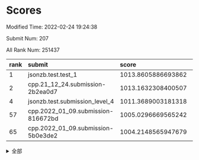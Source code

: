# Scores

Modified Time: 2022-02-24 19:24:38

Submit Num: 207

All Rank Num: 251437

| rank |               submit               |       score        |       sigma        | pk_num |
| :--- | :--------------------------------- | :----------------- | :----------------- | :----- |
| 1    | jsonzb.test.test_1                 | 1013.8605886693862 | 0.8198675826120503 | 4856   |
| 2    | cpp.21_12_24.submission-2b2ea0d7   | 1013.1632308400507 | 0.8347368343980165 | 4859   |
| 4    | jsonzb.test.submission_level_4     | 1011.3689003181318 | 0.7825801293791881 | 4863   |
| 57   | cpp.2022_01_09.submission-816672bd | 1005.0296669565242 | 0.7205213001842916 | 4859   |
| 65   | cpp.2022_01_09.submission-5b0e3de2 | 1004.2148565947679 | 0.7055421499763822 | 4858   |


<details>
<summary>全部</summary>

| rank |                 submit                 |       score        |       sigma        | pk_num |
| :--- | :------------------------------------- | :----------------- | :----------------- | :----- |
| 1    | jsonzb.test.test_1                     | 1013.8605886693862 | 0.8198675826120503 | 4856   |
| 2    | cpp.21_12_24.submission-2b2ea0d7       | 1013.1632308400507 | 0.8347368343980165 | 4859   |
| 3    | gobigger.level_3.submission_level_3_34 | 1011.4856418844215 | 0.7699833993925663 | 4860   |
| 4    | jsonzb.test.submission_level_4         | 1011.3689003181318 | 0.7825801293791881 | 4863   |
| 5    | gobigger.level_3.submission_level_3_7  | 1011.3263115802305 | 0.7394152748547287 | 4862   |
| 6    | gobigger.level_3.submission_level_3_45 | 1011.0574969679418 | 0.7643906195472283 | 4864   |
| 7    | gobigger.level_3.submission_level_3_48 | 1010.9942275915008 | 0.7437341365632656 | 4858   |
| 8    | gobigger.level_3.submission_level_3_27 | 1010.848252908138  | 0.7647234066237671 | 4863   |
| 9    | gobigger.level_3.submission_level_3_1  | 1010.7081193199901 | 0.7533527861312619 | 4861   |
| 10   | gobigger.level_3.submission_level_3_38 | 1010.6990467699018 | 0.769102792838248  | 4856   |
| 11   | gobigger.level_3.submission_level_3_3  | 1010.6822497903106 | 0.8079813387881231 | 4858   |
| 12   | gobigger.level_3.submission_level_3_25 | 1010.6572753977946 | 0.7498807050791518 | 4857   |
| 13   | gobigger.level_3.submission_level_3_33 | 1010.5932111540665 | 0.7499850342366624 | 4856   |
| 14   | gobigger.level_3.submission_level_3_21 | 1010.5438621639644 | 0.7847401140312138 | 4857   |
| 15   | gobigger.level_3.submission_level_3_30 | 1010.5187769394602 | 0.7550478439476823 | 4859   |
| 16   | gobigger.level_3.submission_level_3_47 | 1010.4753372775829 | 0.7490414124338652 | 4862   |
| 17   | gobigger.level_3.submission_level_3_41 | 1010.4257556472728 | 0.7920664594013495 | 4858   |
| 18   | gobigger.level_3.submission_level_3_42 | 1010.3566135143583 | 0.7812534221771213 | 4849   |
| 19   | gobigger.level_3.submission_level_3_36 | 1010.3002027699924 | 0.7535595994952035 | 4857   |
| 20   | gobigger.level_3.submission_level_3_9  | 1010.2523567364931 | 0.7392958920828102 | 4857   |
| 21   | gobigger.level_3.submission_level_3_15 | 1010.1249896572373 | 0.7588934710289659 | 4857   |
| 22   | gobigger.level_3.submission_level_3_37 | 1010.1050542307929 | 0.7775257040458247 | 4859   |
| 23   | gobigger.level_3.submission_level_3_20 | 1010.1009051146948 | 0.7331323348467943 | 4861   |
| 24   | gobigger.level_3.submission_level_3_17 | 1010.0104909334971 | 0.7465088241285812 | 4858   |
| 25   | gobigger.level_3.submission_level_3_18 | 1009.8550718549258 | 0.7436291486361921 | 4864   |
| 26   | gobigger.level_3.submission_level_3_12 | 1009.8211769810758 | 0.7617213128465975 | 4857   |
| 27   | gobigger.level_3.submission_level_3_28 | 1009.7504354350972 | 0.7659480122523689 | 4852   |
| 28   | gobigger.level_3.submission_level_3_43 | 1009.744047978956  | 0.743448240934142  | 4858   |
| 29   | gobigger.level_3.submission_level_3_46 | 1009.7227176161667 | 0.7402930872217846 | 4860   |
| 30   | gobigger.level_3.submission_level_3_16 | 1009.680615164023  | 0.7438817684607769 | 4864   |
| 31   | gobigger.level_3.submission_level_3_2  | 1009.5759053509919 | 0.762707945269571  | 4853   |
| 32   | gobigger.level_3.submission_level_3_4  | 1009.5669230965601 | 0.7737274958841932 | 4864   |
| 33   | gobigger.level_3.submission_level_3_6  | 1009.5495324541841 | 0.7675389270486523 | 4859   |
| 34   | gobigger.level_3.submission_level_3_13 | 1009.546347150901  | 0.7662130994980569 | 4861   |
| 35   | gobigger.level_3.submission_level_3_24 | 1009.5098091784033 | 0.7623176111290959 | 4860   |
| 36   | gobigger.level_3.submission_level_3_0  | 1009.506512589758  | 0.7417630329683258 | 4857   |
| 37   | gobigger.level_3.submission_level_3_14 | 1009.4975223944441 | 0.7496743385594663 | 4856   |
| 38   | gobigger.level_3.submission_level_3_40 | 1009.4720855528979 | 0.7597983610252123 | 4858   |
| 39   | gobigger.level_3.submission_level_3_11 | 1009.428468155538  | 0.7641377343398276 | 4856   |
| 40   | gobigger.level_3.submission_level_3_35 | 1009.313402054012  | 0.7642127319293474 | 4856   |
| 41   | gobigger.level_3.submission_level_3_8  | 1009.2965306328314 | 0.7380324726390689 | 4858   |
| 42   | gobigger.level_3.submission_level_3_49 | 1009.2403821712018 | 0.77117806000738   | 4861   |
| 43   | gobigger.level_3.submission_level_3_23 | 1009.2168760539063 | 0.7359315659978773 | 4854   |
| 44   | gobigger.level_3.submission_level_3_39 | 1008.9709231825613 | 0.758542250022302  | 4861   |
| 45   | gobigger.level_3.submission_level_3_32 | 1008.8836681031927 | 0.730216680383048  | 4853   |
| 46   | gobigger.level_3.submission_level_3_10 | 1008.8168998623466 | 0.7442268857663894 | 4855   |
| 47   | gobigger.level_3.submission_level_3_5  | 1008.7370531605516 | 0.7577891564886117 | 4855   |
| 48   | gobigger.level_3.submission_level_3_31 | 1008.6206924124959 | 0.7424641511978436 | 4863   |
| 49   | gobigger.level_3.submission_level_3_29 | 1008.6076342733098 | 0.7448179044366343 | 4858   |
| 50   | gobigger.level_3.submission_level_3_44 | 1008.4462456452956 | 0.7458826841474124 | 4863   |
| 51   | gobigger.level_3.submission_level_3_19 | 1008.4321899839731 | 0.7516359979243358 | 4860   |
| 52   | gobigger.level_3.submission_level_3_22 | 1008.1825255562376 | 0.7506732898202331 | 4862   |
| 53   | gobigger.level_3.submission_level_3_26 | 1008.1313787455593 | 0.7414341294108213 | 4862   |
| 54   | gobigger.level_1.submission_level_1_39 | 1005.3118743554617 | 0.7238356494567514 | 4861   |
| 55   | gobigger.level_1.submission_level_1_34 | 1005.1710854848437 | 0.7236309900762841 | 4858   |
| 56   | gobigger.level_1.submission_level_1_0  | 1005.0740160023762 | 0.7101977131475203 | 4849   |
| 57   | cpp.2022_01_09.submission-816672bd     | 1005.0296669565242 | 0.7205213001842916 | 4859   |
| 58   | gobigger.level_1.submission_level_1_29 | 1004.6959915914063 | 0.7065114655941582 | 4860   |
| 59   | gobigger.level_1.submission_level_1_31 | 1004.4510216789361 | 0.7094557213386631 | 4856   |
| 60   | gobigger.level_1.submission_level_1_48 | 1004.4507314056577 | 0.7127208331728097 | 4858   |
| 61   | gobigger.level_1.submission_level_1_45 | 1004.4390420635252 | 0.7202135941131073 | 4862   |
| 62   | gobigger.level_1.submission_level_1_32 | 1004.3514959628552 | 0.714425587682444  | 4859   |
| 63   | gobigger.level_1.submission_level_1_12 | 1004.2526923588836 | 0.7209900495127297 | 4859   |
| 64   | gobigger.level_1.submission_level_1_23 | 1004.2165968583853 | 0.7129124573698138 | 4858   |
| 65   | cpp.2022_01_09.submission-5b0e3de2     | 1004.2148565947679 | 0.7055421499763822 | 4858   |
| 66   | gobigger.level_1.submission_level_1_2  | 1004.1636091239609 | 0.7117632998607333 | 4866   |
| 67   | gobigger.level_1.submission_level_1_6  | 1004.0163530338893 | 0.7260237121801417 | 4861   |
| 68   | gobigger.level_1.submission_level_1_13 | 1003.9578209142184 | 0.7207084930043278 | 4861   |
| 69   | gobigger.level_1.submission_level_1_18 | 1003.9446442801031 | 0.7228498940527055 | 4859   |
| 70   | gobigger.level_1.submission_level_1_11 | 1003.9381350769175 | 0.7106644408270468 | 4858   |
| 71   | gobigger.level_1.submission_level_1_9  | 1003.9088220134208 | 0.716083856316707  | 4860   |
| 72   | gobigger.level_1.submission_level_1_10 | 1003.8838945404575 | 0.7137925302627446 | 4860   |
| 73   | gobigger.level_1.submission_level_1_27 | 1003.8771950306397 | 0.7276964599558801 | 4862   |
| 74   | gobigger.level_1.submission_level_1_16 | 1003.798492666058  | 0.716397061908417  | 4861   |
| 75   | gobigger.level_1.submission_level_1_24 | 1003.7712827984052 | 0.7145606980912601 | 4865   |
| 76   | gobigger.level_1.submission_level_1_47 | 1003.6958148025171 | 0.7191461568031374 | 4863   |
| 77   | gobigger.level_1.submission_level_1_42 | 1003.5436421824613 | 0.7251319399093868 | 4861   |
| 78   | gobigger.level_1.submission_level_1_3  | 1003.4328282295071 | 0.714708035775139  | 4855   |
| 79   | gobigger.level_1.submission_level_1_1  | 1003.3932981255534 | 0.7230237239424664 | 4857   |
| 80   | gobigger.level_1.submission_level_1_14 | 1003.3707188918648 | 0.705758959072889  | 4860   |
| 81   | gobigger.level_1.submission_level_1_26 | 1003.3115059696403 | 0.7149210055197468 | 4859   |
| 82   | gobigger.level_1.submission_level_1_35 | 1003.273524679357  | 0.7198541867913251 | 4861   |
| 83   | gobigger.level_1.submission_level_1_46 | 1003.2366787922268 | 0.7113943056585661 | 4861   |
| 84   | gobigger.level_1.submission_level_1_4  | 1003.1515042755833 | 0.7115156478507687 | 4859   |
| 85   | gobigger.level_1.submission_level_1_36 | 1003.1397652608964 | 0.7159417481512358 | 4858   |
| 86   | gobigger.level_1.submission_level_1_30 | 1002.9613051661646 | 0.7245139824556073 | 4860   |
| 87   | gobigger.level_1.submission_level_1_28 | 1002.9362143474692 | 0.7189719369570632 | 4857   |
| 88   | gobigger.level_1.submission_level_1_21 | 1002.9308763045117 | 0.7157391041817704 | 4857   |
| 89   | gobigger.level_1.submission_level_1_7  | 1002.9081083227455 | 0.7062403176477529 | 4861   |
| 90   | gobigger.level_1.submission_level_1_49 | 1002.8881401827024 | 0.7121281545532159 | 4860   |
| 91   | gobigger.level_1.submission_level_1_44 | 1002.8764253825068 | 0.7240889185364522 | 4857   |
| 92   | gobigger.level_1.submission_level_1_43 | 1002.8494851784313 | 0.7120846728925274 | 4854   |
| 93   | gobigger.level_1.submission_level_1_8  | 1002.7067369310606 | 0.7056617998846283 | 4862   |
| 94   | gobigger.level_1.submission_level_1_25 | 1002.6627488463893 | 0.7218984778992297 | 4867   |
| 95   | gobigger.level_1.submission_level_1_33 | 1002.6445898858776 | 0.711523878921807  | 4859   |
| 96   | gobigger.level_1.submission_level_1_17 | 1002.6224142340382 | 0.7101772761681799 | 4857   |
| 97   | gobigger.level_1.submission_level_1_20 | 1002.5867291465765 | 0.7117199919407005 | 4861   |
| 98   | gobigger.level_1.submission_level_1_19 | 1002.5835607773085 | 0.7031499864719284 | 4862   |
| 99   | gobigger.level_1.submission_level_1_38 | 1002.4446737462418 | 0.7063741310563496 | 4855   |
| 100  | gobigger.level_1.submission_level_1_22 | 1002.4350413589314 | 0.7226306831457232 | 4853   |
| 101  | gobigger.level_1.submission_level_1_15 | 1002.1323257739552 | 0.7033316490839876 | 4862   |
| 102  | gobigger.level_1.submission_level_1_40 | 1002.0992590083351 | 0.7087656583006405 | 4857   |
| 103  | gobigger.level_1.submission_level_1_41 | 1001.9681615818652 | 0.7165964752337932 | 4860   |
| 104  | gobigger.level_1.submission_level_1_5  | 1001.8252005679719 | 0.708427684729606  | 4857   |
| 105  | gobigger.level_1.submission_level_1_37 | 1001.3229718703648 | 0.7161365565966799 | 4853   |
| 106  | gobigger.random.submission_random_3    | 997.3665029037558  | 0.703012590383723  | 4857   |
| 107  | gobigger.random.submission_random_21   | 997.0393198279274  | 0.7069332089821561 | 4860   |
| 108  | gobigger.random.submission_random_41   | 996.8748066359343  | 0.7179260049889647 | 4860   |
| 109  | gobigger.random.submission_random_12   | 996.8120683835614  | 0.7028387361420304 | 4865   |
| 110  | gobigger.random.submission_random_19   | 996.7898396184868  | 0.7126335420648247 | 4851   |
| 111  | gobigger.random.submission_random_30   | 996.7270818172249  | 0.6932068356299367 | 4862   |
| 112  | gobigger.random.submission_random_49   | 996.6513990164742  | 0.7045444767152431 | 4850   |
| 113  | gobigger.random.submission_random_5    | 996.624888640171   | 0.6922044904335306 | 4860   |
| 114  | gobigger.random.submission_random_22   | 996.6089284961565  | 0.7088229687957119 | 4864   |
| 115  | gobigger.random.submission_random_25   | 996.5334447685628  | 0.7176353183020348 | 4855   |
| 116  | gobigger.random.submission_random_42   | 996.5322132856668  | 0.7131456998170012 | 4859   |
| 117  | gobigger.random.submission_random_36   | 996.4708080407827  | 0.6991970055574778 | 4857   |
| 118  | gobigger.random.submission_random_9    | 996.4549917027853  | 0.7054250373643614 | 4860   |
| 119  | gobigger.random.submission_random_0    | 996.4337538825952  | 0.7111300210792685 | 4861   |
| 120  | gobigger.random.submission_random_33   | 996.4173332953973  | 0.7165841904111185 | 4863   |
| 121  | gobigger.random.submission_random_1    | 996.4010673980598  | 0.7028107452991619 | 4859   |
| 122  | gobigger.random.submission_random_18   | 996.3809878525909  | 0.7032996615992334 | 4864   |
| 123  | gobigger.random.submission_random_27   | 996.3351937284103  | 0.7141175323608475 | 4852   |
| 124  | gobigger.random.submission_random_43   | 996.318415873739   | 0.7029633010639987 | 4863   |
| 125  | gobigger.random.submission_random_48   | 996.3143238469713  | 0.7138663069347032 | 4857   |
| 126  | gobigger.random.submission_random_4    | 996.3129966762389  | 0.72243627080112   | 4859   |
| 127  | gobigger.random.submission_random_44   | 996.3127132637134  | 0.7078171310374115 | 4855   |
| 128  | gobigger.random.submission_random_16   | 996.1191921302888  | 0.7137473463019339 | 4856   |
| 129  | gobigger.random.submission_random_37   | 996.0914060784417  | 0.714019284070499  | 4858   |
| 130  | gobigger.random.submission_random_6    | 996.0698083445805  | 0.7060049033766774 | 4852   |
| 131  | gobigger.random.submission_random_39   | 996.0428695904121  | 0.7053872412334932 | 4854   |
| 132  | gobigger.random.submission_random_7    | 996.0328923513654  | 0.7200796636680272 | 4859   |
| 133  | gobigger.random.submission_random_15   | 995.997713750725   | 0.721025203672255  | 4862   |
| 134  | gobigger.random.submission_random_20   | 995.9624314439641  | 0.7154185893039624 | 4856   |
| 135  | gobigger.random.submission_random_28   | 995.9596201312415  | 0.7086045783317937 | 4855   |
| 136  | gobigger.random.submission_random_35   | 995.9522844543179  | 0.7152061726658491 | 4857   |
| 137  | gobigger.random.submission_random_26   | 995.90075530855    | 0.7305547732507659 | 4861   |
| 138  | gobigger.random.submission_random_10   | 995.8837736840354  | 0.7088884957654917 | 4859   |
| 139  | gobigger.random.submission_random_24   | 995.8788674405127  | 0.7066642183859951 | 4860   |
| 140  | gobigger.random.submission_random_32   | 995.8638444536446  | 0.7065026550947537 | 4862   |
| 141  | gobigger.random.submission_random_2    | 995.7463532127883  | 0.7193352298616856 | 4855   |
| 142  | gobigger.random.submission_random_29   | 995.6707066118339  | 0.7035276190246312 | 4856   |
| 143  | gobigger.random.submission_random_47   | 995.6573075177807  | 0.7040342586622481 | 4863   |
| 144  | gobigger.random.submission_random_13   | 995.6539559641876  | 0.7214410588082615 | 4855   |
| 145  | gobigger.random.submission_random_17   | 995.6277637796098  | 0.7146014973541801 | 4864   |
| 146  | gobigger.random.submission_random_14   | 995.5964737342903  | 0.7059350540617079 | 4855   |
| 147  | gobigger.random.submission_random_23   | 995.4800269713361  | 0.7194135677119595 | 4855   |
| 148  | gobigger.random.submission_random_38   | 995.4641362417956  | 0.7206735004109555 | 4858   |
| 149  | gobigger.random.submission_random_8    | 995.2698666739999  | 0.7220609617717457 | 4857   |
| 150  | gobigger.random.submission_random_46   | 995.0242048086599  | 0.7038878222174333 | 4862   |
| 151  | gobigger.random.submission_random_31   | 995.024148628033   | 0.7061013878948724 | 4860   |
| 152  | gobigger.random.submission_random_45   | 994.9612455634173  | 0.7046410971909972 | 4857   |
| 153  | gobigger.random.submission_random_40   | 994.9087484873958  | 0.7128216254434825 | 4861   |
| 154  | gobigger.level_2.submission_level_2_20 | 994.3160175153741  | 0.7379044422629203 | 4861   |
| 155  | gobigger.random.submission_random_11   | 994.2512005057572  | 0.7251307749443021 | 4857   |
| 156  | gobigger.random.submission_random_34   | 994.0992868696956  | 0.7077867877967312 | 4858   |
| 157  | gobigger.level_2.submission_level_2_4  | 993.8043844066943  | 0.7293114583767362 | 4858   |
| 158  | gobigger.level_2.submission_level_2_22 | 993.552553416516   | 0.7341211169642158 | 4856   |
| 159  | gobigger.level_2.submission_level_2_24 | 993.5292700290929  | 0.7370277102761307 | 4858   |
| 160  | gobigger.level_2.submission_level_2_49 | 993.4375766975985  | 0.7408276506505375 | 4859   |
| 161  | gobigger.level_2.submission_level_2_39 | 993.3478572313519  | 0.7341361568909183 | 4858   |
| 162  | gobigger.level_2.submission_level_2_5  | 993.1677612766582  | 0.7405028784132077 | 4866   |
| 163  | gobigger.level_2.submission_level_2_18 | 993.0559582208508  | 0.7251735447381021 | 4859   |
| 164  | gobigger.level_2.submission_level_2_32 | 992.893928730136   | 0.7418536979499009 | 4857   |
| 165  | gobigger.level_2.submission_level_2_44 | 992.8142450315553  | 0.7354864805163372 | 4856   |
| 166  | gobigger.level_2.submission_level_2_48 | 992.8023293271591  | 0.7379594871945125 | 4859   |
| 167  | gobigger.level_2.submission_level_2_27 | 992.7097870116713  | 0.7518702576884865 | 4859   |
| 168  | gobigger.level_2.submission_level_2_7  | 992.6982945972853  | 0.7353592877980369 | 4857   |
| 169  | gobigger.level_2.submission_level_2_9  | 992.6856623431217  | 0.7421750642423828 | 4859   |
| 170  | gobigger.level_2.submission_level_2_6  | 992.6407620437619  | 0.7273337617586577 | 4853   |
| 171  | gobigger.level_2.submission_level_2_31 | 992.6092463624508  | 0.7480000445690401 | 4864   |
| 172  | gobigger.level_2.submission_level_2_36 | 992.5282224211346  | 0.7436983281861655 | 4859   |
| 173  | gobigger.level_2.submission_level_2_8  | 992.4000358376692  | 0.7425570905196975 | 4859   |
| 174  | gobigger.level_2.submission_level_2_23 | 992.3724567189859  | 0.7466192704778314 | 4859   |
| 175  | gobigger.level_2.submission_level_2_25 | 992.3520327858382  | 0.7507498451262107 | 4860   |
| 176  | gobigger.level_2.submission_level_2_16 | 992.2670212241512  | 0.7486714089119042 | 4861   |
| 177  | gobigger.level_2.submission_level_2_15 | 992.2026698811485  | 0.748929812593228  | 4862   |
| 178  | gobigger.level_2.submission_level_2_0  | 992.167858743893   | 0.7309985296490745 | 4864   |
| 179  | gobigger.level_2.submission_level_2_30 | 992.1675144347151  | 0.75664154161728   | 4859   |
| 180  | gobigger.level_2.submission_level_2_41 | 992.085054698088   | 0.7580846768483362 | 4864   |
| 181  | gobigger.level_2.submission_level_2_47 | 992.0603655526613  | 0.730482492068199  | 4860   |
| 182  | gobigger.level_2.submission_level_2_21 | 992.0311921278118  | 0.7470677967085343 | 4865   |
| 183  | gobigger.level_2.submission_level_2_28 | 991.8896709216027  | 0.7569293745312977 | 4855   |
| 184  | gobigger.level_2.submission_level_2_12 | 991.846240206282   | 0.7421955135472015 | 4858   |
| 185  | gobigger.level_2.submission_level_2_14 | 991.8121983637345  | 0.7405390967040175 | 4855   |
| 186  | gobigger.level_2.submission_level_2_19 | 991.8015734213502  | 0.7323949385478565 | 4861   |
| 187  | gobigger.level_2.submission_level_2_34 | 991.7092859857938  | 0.7490479703104082 | 4857   |
| 188  | gobigger.level_2.submission_level_2_2  | 991.6850137301285  | 0.7422521414224165 | 4860   |
| 189  | gobigger.level_2.submission_level_2_1  | 991.6769260302754  | 0.7542942681115354 | 4863   |
| 190  | gobigger.level_2.submission_level_2_10 | 991.6339000869935  | 0.7526436477764944 | 4856   |
| 191  | gobigger.level_2.submission_level_2_33 | 991.6047440411396  | 0.7433210165915585 | 4855   |
| 192  | gobigger.level_2.submission_level_2_29 | 991.599810989113   | 0.7351277713773416 | 4860   |
| 193  | gobigger.level_2.submission_level_2_45 | 991.5897530557982  | 0.7449825827560121 | 4859   |
| 194  | gobigger.level_2.submission_level_2_3  | 991.5439806770817  | 0.7527920680433225 | 4857   |
| 195  | gobigger.level_2.submission_level_2_40 | 991.3470588313884  | 0.7460901537742118 | 4861   |
| 196  | gobigger.level_2.submission_level_2_17 | 991.2824737218812  | 0.7569203756954894 | 4860   |
| 197  | gobigger.level_2.submission_level_2_38 | 991.1879163910623  | 0.7654271709739138 | 4861   |
| 198  | gobigger.level_2.submission_level_2_46 | 991.0653002849238  | 0.755620701927839  | 4860   |
| 199  | gobigger.level_2.submission_level_2_13 | 990.9166312232976  | 0.7916885003867887 | 4862   |
| 200  | gobigger.level_2.submission_level_2_43 | 990.8977754707338  | 0.7751756933630638 | 4849   |
| 201  | gobigger.level_2.submission_level_2_11 | 990.8958847323853  | 0.7666896602214256 | 4854   |
| 202  | gobigger.level_2.submission_level_2_35 | 990.8362856927066  | 0.758717710958108  | 4859   |
| 203  | gobigger.level_2.submission_level_2_42 | 990.7282301157039  | 0.7494754549252692 | 4861   |
| 204  | gobigger.level_2.submission_level_2_37 | 990.3727012672957  | 0.7588306003813238 | 4853   |
| 205  | gobigger.level_2.submission_level_2_26 | 989.7450275199745  | 0.7795254361223902 | 4849   |
| 206  | gobigger.none.submission_none_1        | 977.4722609840335  | 1.3845333665202622 | 4856   |
| 207  | gobigger.none.submission_none_0        | 975.9583363420786  | 1.4850120093426205 | 4860   |

</details>
